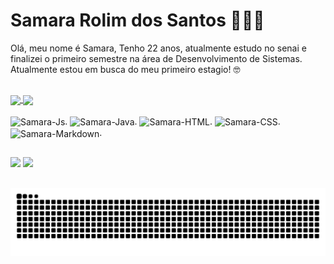 # Samara Rolim dos Santos 👩🏼‍💻

Olá, meu nome é Samara, Tenho 22 anos, atualmente estudo no senai e finalizei o primeiro semestre na área de Desenvolvimento de Sistemas. Atualmente estou em busca do meu primeiro estagio! 🤓

##
<a href="https://github.com/Samys003">
  <img height=170 align="center" src="https://github-readme-stats.vercel.app/api?username=Samys003&show_icons=true&theme=dracula" />
  </a>
  <a href="https://github.com/mfcstt/convoychat"><img height=170 align="center" src="https://github-readme-stats.vercel.app/api/top-langs?username=Samys003&layout=compact&langs_count=8&card_width=320&theme=dracula" />
  </a>
  
  <div>
  <div style="display: inline_block"><br>
  <img align="center" alt="Samara-Js" height="30" width="40" src="https://cdn.jsdelivr.net/gh/devicons/devicon@latest/icons/javascript/javascript-original.svg">.
  <img align="center" alt="Samara-Java" height="30" width="40" src="https://cdn.jsdelivr.net/gh/devicons/devicon@latest/icons/java/java-original.svg">.
  <img align="center" alt="Samara-HTML" height="30" width="40" src="https://cdn.jsdelivr.net/gh/devicons/devicon@latest/icons/html5/html5-original.svg">.
  <img align="center" alt="Samara-CSS" height="30" width="40" src="https://cdn.jsdelivr.net/gh/devicons/devicon@latest/icons/css3/css3-original.svg">.
  <img align="center" alt="Samara-Markdown" height="30" width="40" src="https://cdn.jsdelivr.net/gh/devicons/devicon@latest/icons/markdown/markdown-original.svg">.
</div>
    
##

<div>
  <a href="https://www.instagram.com/samara.santtos03/" target="_blank"><img src="https://img.shields.io/badge/Instagram-E4405F?style=for-the-badge&logo=instagram&logoColor=white" target="_blank"></a>
   <a href="https://www.linkedin.com/in/samara-santos-9793131a1/" target="_blank"><img src="https://img.shields.io/badge/LinkedIn-0077B5?style=for-the-badge&logo=linkedin&logoColor=white" target="_blank"></a>
</div>

##

<picture>
  <source media="(prefers-color-scheme: dark)" srcset="https://raw.githubusercontent.com/Samys003/Samys003/output/github-contribution-grid-snake-dark.svg">
  <source media="(prefers-color-scheme: light)" srcset="https://raw.githubusercontent.com/Samys003/Samys003/output/github-contribution-grid-snake.svg">
  <img alt="github contribution grid snake animation" src="https://raw.githubusercontent.com/Samys003/Samys003/output/github-contribution-grid-snake.svg">
</picture>
